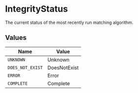# IntegrityStatus

The current status of the most recently run matching algorithm.


## Values

| Name             | Value            |
| ---------------- | ---------------- |
| `UNKNOWN`        | Unknown          |
| `DOES_NOT_EXIST` | DoesNotExist     |
| `ERROR`          | Error            |
| `COMPLETE`       | Complete         |